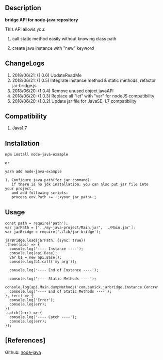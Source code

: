 ## Description

**bridge API for node-java repository**

This API allows you:

1. call static method easily without knowing class path

2. create java instance with "new" keyword
 
## ChangeLogs

  1. 2018/06/21: (1.0.6) UpdateReadMe
  2. 2018/06/21: (1.0.5) Integrate instance method & static methods, refactor jar-bridge.js
  3. 2018/06/20: (1.0.4) Remove unused object javaAPI
  4. 2018/06/20: (1.0.3) Replace all "let" with "var" for nodeJS compatibility
  5. 2018/06/20: (1.0.2) Update jar file for JavaSE-1.7 compatibility

## Compatibility

  1. Java1.7

## Installation



    npm install node-java-example

    or 

    yarn add node-java-example

    1. Configure java path(for jar command).
       if there is no jdk installation, you can also put jar file into your project,
       and add following scripts:
       process.env.Path += ';<your_jar_path>';

## Usage

    
    const path = require('path');
    var jarPath = ['../my-java-project/Main.jar', './Main.jar'];
    var jarBridge = require('./lib/jar-bridge');

    jarBridge.load(jarPath, {sync: true})
    .then((api) => {
      console.log('---- Instance ----');
      console.log(api.Base);
      var b1 = new api.Base();
      console.log(b1.call('my arg'));

      console.log('---- End of Instance ----');

      console.log('---- Static Methods ----');
      console.log(api.Main.dumpMethods('com.samick.jarbridge.instance.Concrete'));
      console.log('---- End of Static Methods ----');
    }, (err) => {
      console.log('Error');
      console.log(err);
    })
    .catch((err) => {
      console.log('---- Catch ----');
      console.log(err);
    });

    


## [References]
Github: [node-java](https://github.com/joeferner/node-java)
